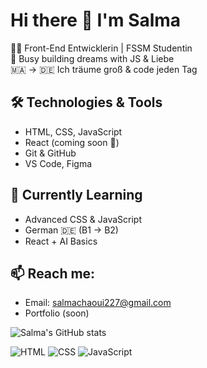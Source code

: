 # Hi there 👋 I'm Salma

👩‍💻 Front-End Entwicklerin | FSSM Studentin  
🚀 Busy building dreams with JS & Liebe  
🇲🇦 → 🇩🇪 Ich träume groß & code jeden Tag

## 🛠️ Technologies & Tools

- HTML, CSS, JavaScript  
- React (coming soon 💫)  
- Git & GitHub  
- VS Code, Figma

## 🌱 Currently Learning

- Advanced CSS & JavaScript  
- German 🇩🇪 (B1 → B2)  
- React + AI Basics

## 📫 Reach me:

- Email: salmachaoui227@gmail.com
- Portfolio (soon)



















![Salma's GitHub stats](https://github-readme-stats.vercel.app/api?username=KoderSCpixel&show_icons=true&theme=tokyonight)

![HTML](https://img.shields.io/badge/HTML5-E34F26?logo=html5&logoColor=white)
![CSS](https://img.shields.io/badge/CSS3-1572B6?logo=css3&logoColor=white)
![JavaScript](https://img.shields.io/badge/JavaScript-F7DF1E?logo=javascript&logoColor=black)
